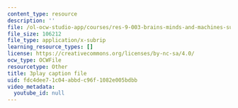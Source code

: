 ```yaml
---
content_type: resource
description: ''
file: /ol-ocw-studio-app/courses/res-9-003-brains-minds-and-machines-summer-course-summer-2015/fdc4dee71c04abbdc96f1082e005bdbb_Unvy1L_NH0c.srt
file_size: 106212
file_type: application/x-subrip
learning_resource_types: []
license: https://creativecommons.org/licenses/by-nc-sa/4.0/
ocw_type: OCWFile
resourcetype: Other
title: 3play caption file
uid: fdc4dee7-1c04-abbd-c96f-1082e005bdbb
video_metadata:
  youtube_id: null
---
```

